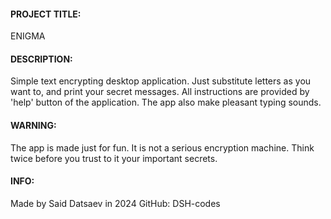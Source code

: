 


#### PROJECT TITLE:
ENIGMA


#### DESCRIPTION:
Simple text encrypting desktop application. Just substitute letters as you want to, and print your secret messages. 
All instructions are provided by 'help' button of the application. The app also make pleasant typing sounds. 

#### WARNING:
The app is made just for fun. It is not a serious encryption machine. Think twice before you trust to it your important
secrets. 

#### INFO:
Made by Said Datsaev in 2024
GitHub: DSH-codes 